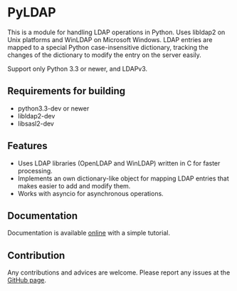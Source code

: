 PyLDAP
======

This is a module for handling LDAP operations in Python. Uses libldap2 on Unix platforms and WinLDAP 
on Microsoft Windows. LDAP entries are mapped to a special Python case-insensitive dictionary,
tracking the changes of the dictionary to modify the entry on the server easily.

Support only Python 3.3 or newer, and LDAPv3. 

Requirements for building
-------------------------

- python3.3-dev or newer
- libldap2-dev
- libsasl2-dev


Features
--------

- Uses LDAP libraries (OpenLDAP and WinLDAP) written in C for faster processing. 
- Implements an own dictionary-like object for mapping LDAP entries that makes easier to add and modify them.
- Works with asyncio for asynchronous operations.


Documentation
-------------

Documentation is available [online](http://pyldap.readthedocs.org/en/latest/) with a simple tutorial.


Contribution
------------

Any contributions and advices are welcome. Please report any issues at the [GitHub page](https://github.com/Noirello/PyLDAP/issues).
